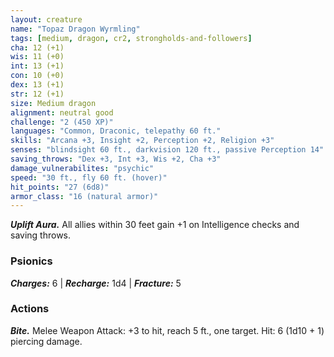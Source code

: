 ```yaml
---
layout: creature
name: "Topaz Dragon Wyrmling"
tags: [medium, dragon, cr2, strongholds-and-followers]
cha: 12 (+1)
wis: 11 (+0)
int: 13 (+1)
con: 10 (+0)
dex: 13 (+1)
str: 12 (+1)
size: Medium dragon
alignment: neutral good
challenge: "2 (450 XP)"
languages: "Common, Draconic, telepathy 60 ft."
skills: "Arcana +3, Insight +2, Perception +2, Religion +3"
senses: "blindsight 60 ft., darkvision 120 ft., passive Perception 14"
saving_throws: "Dex +3, Int +3, Wis +2, Cha +3"
damage_vulnerabilites: "psychic"
speed: "30 ft., fly 60 ft. (hover)"
hit_points: "27 (6d8)"
armor_class: "16 (natural armor)"
---
```


***Uplift Aura.*** All allies within 30 feet gain +1 on
Intelligence checks and saving throws.

### Psionics

***Charges:*** 6 | ***Recharge:*** 1d4 | ***Fracture:*** 5

### Actions

***Bite.*** Melee Weapon Attack: +3 to hit, reach 5 ft.,
one target. Hit: 6 (1d10 + 1) piercing damage.
